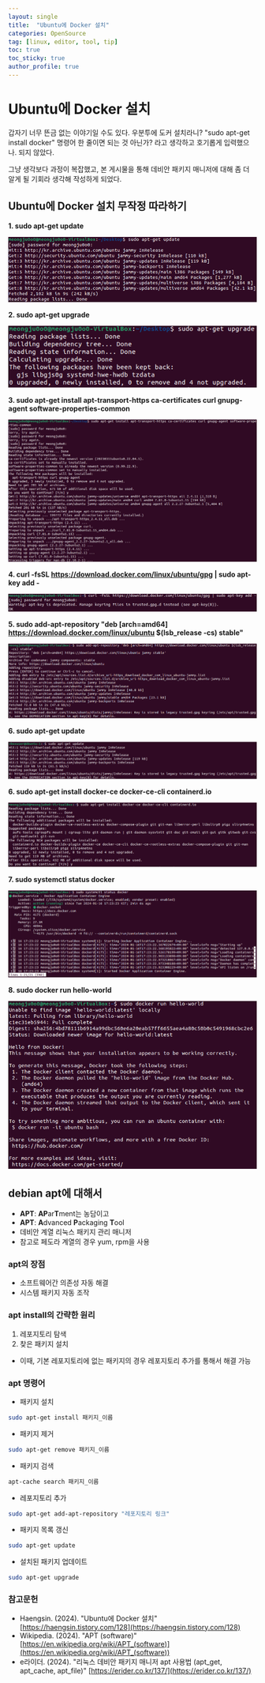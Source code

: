 ```yaml
---
layout: single
title:  "Ubuntu에 Docker 설치"
categories: OpenSource
tag: [linux, editor, tool, tip]
toc: true
toc_sticky: true
author_profile: true
---
```


# Ubuntu에 Docker 설치

<p>갑자기 너무 뜬금 없는 이야기일 수도 있다. 우분투에 도커 설치라니? "sudo apt-get install docker" 명령어 한 줄이면 되는 것 아닌가? 라고 생각하고 호기롭게 입력했으나. 되지 않았다.</p>
<p>그냥 생각보다 과정이 복잡했고, 본 게시물을 통해 데비안 패키지 매니저에 대해 좀 더 알게 될 기회라 생각해 작성하게 되었다.</p>

## Ubuntu에 Docker 설치 무작정 따라하기
**1. sudo apt-get update**

![img](/images/2024-01-16-Docker_on_Ubuntu/apt-update.png)

**2. sudo apt-get upgrade**

![img](/images/2024-01-16-Docker_on_Ubuntu/apt-upgrade.png)

**3. sudo apt-get install apt-transport-https ca-certificates curl gnupg-agent software-properties-common**

![img](/images/2024-01-16-Docker_on_Ubuntu/apt-install-pre.png)

**4. curl -fsSL https://download.docker.com/linux/ubuntu/gpg \| sudo apt-key add -**

![img](/images/2024-01-16-Docker_on_Ubuntu/apt-key-add.png)

**5. sudo add-apt-repository "deb [arch=amd64] https://download.docker.com/linux/ubuntu $(lsb_release -cs) stable"**

![img](/images/2024-01-16-Docker_on_Ubuntu/apt-add-repo.png)

**6. sudo apt-get update**

![img](/images/2024-01-16-Docker_on_Ubuntu/apt-update-2.png)

**6. sudo apt-get install docker-ce docker-ce-cli containerd.io**

![img](/images/2024-01-16-Docker_on_Ubuntu/apt-install-docker.png)

**7. sudo systemctl status docker**

![img](/images/2024-01-16-Docker_on_Ubuntu/systemctl-status-docker.png)

**8. sudo docker run hello-world**

![img](/images/2024-01-16-Docker_on_Ubuntu/docker-run.png)

## debian apt에 대해서
- **APT**: **AP**ar**T**ment는 농담이고
- **APT**: **A**dvanced **P**ackaging **T**ool
- 데비안 계열 리눅스 패키지 관리 매니저
- 참고로 페도라 계열의 경우 yum, rpm을 사용

### apt의 장점
- 소프트웨어간 의존성 자동 해결
- 시스템 패키지 자동 조작

### apt install의 간략한 원리
1. 레포지토리 탐색
2. 찾은 패키지 설치

- 이때, 기본 레포지토리에 없는 패키지의 경우 레포지토리 추가를 통해서 해결 가능

### apt 명령어
- 패키지 설치
```bash
sudo apt-get install 패키지_이름
```

- 패키지 제거
```bash
sudo apt-get remove 패키지_이름
```

- 패키지 검색
```bash
apt-cache search 패키지_이름
```

- 레포지토리 추가
```bash
sudo apt-get add-apt-repository "레포지토리 링크"
```

- 패키지 목록 갱신
```bash
sudo apt-get update
```

- 설치된 패키지 업데이트
```bash
sudo apt-get upgrade
```

### 참고문헌
- Haengsin. (2024). "Ubuntu에 Docker 설치" [https://haengsin.tistory.com/128](https://haengsin.tistory.com/128)
- Wikipedia. (2024). "APT (software)" [https://en.wikipedia.org/wiki/APT_(software)](https://en.wikipedia.org/wiki/APT_(software))
- e라이더. (2024). "리눅스 데비안 패키지 매니저 apt 사용법 (apt_get, apt_cache, apt_file)" [https://erider.co.kr/137/](https://erider.co.kr/137/)